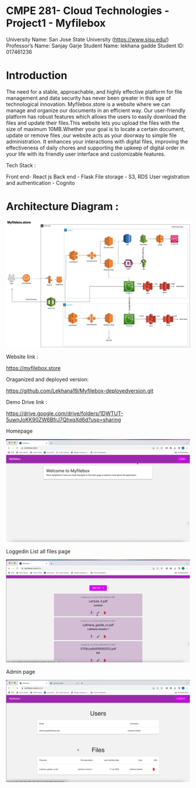# CMPE 281- Cloud Technologies - Project1 - Myfilebox

University Name: San Jose State University (https://www.sjsu.edu/)
Professor’s Name: Sanjay Garje
Student Name: lekhana gadde
Student ID: 017461236

# Introduction

The need for a stable, approachable, and highly effective platform for file management and data security has never been greater in this age of technological innovation. Myfilebox.store is a website where we can manage and organize our documents in an efficient way. Our user-friendly platform has robust features which allows the users to easily download the files and update their files.This website lets you upload the files with the size of maximum 10MB.Whether your goal is to locate a certain document, update or remove files ,our website  acts as your doorway to simple file administration. It enhances your interactions with digital files, improving the effectiveness of daily chores and supporting the upkeep of digital order in your life with its friendly user interface and customizable features.

Tech Stack :  

Front end- React js
Back end - Flask
File storage - S3, RDS
User registration and authentication - Cognito 

# Architecture Diagram :

![Architecture Diagram](https://github.com/Lekhana19/Myfilebox/blob/bf944840d165c9e6f7ddb1a8b9fa7c84a6b034ff/myfilebox_architecture.jpg)

Website link : 

https://myfilebox.store

Oraganized and deployed version: 

https://github.com/Lekhana19/Myfilebox-deployedversion.git

Demo Drive link :

https://drive.google.com/drive/folders/1DWTUT-5uwnJoKK90ZW6BfrJ7QhxqXd6d?usp=sharing

Homepage

![Home Page](homepage.png)

Loggedin List all files page

![Loggedin list](loggedinlist.png)

Admin page

![Admin page](adminpage.png)





